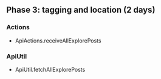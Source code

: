 ## Phase 3: tagging and location (2 days)

### Actions
* ApiActions.receiveAllExplorePosts

### ApiUtil
* ApiUtil.fetchAllExplorePosts
